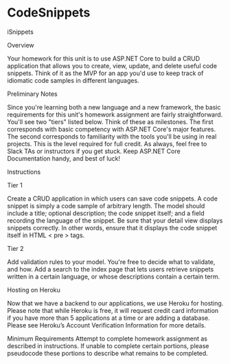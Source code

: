 # CodeSnippets

iSnippets

Overview

Your homework for this unit is to use ASP.NET Core to build a CRUD application that allows you to create, view, update, and delete useful code snippets. Think of it as the MVP for an app you'd use to keep track of idiomatic code samples in different languages.

Preliminary Notes

Since you're learning both a new language and a new framework, the basic requirements for this unit's homework assignment are fairly straightforward.
You'll see two "tiers" listed below. Think of these as milestones. The first corresponds with basic competency with ASP.NET Core's major features.
The second corresponds to familiarity with the tools you'll be using in real projects. This is the level required for full credit.
As always, feel free to Slack TAs or instructors if you get stuck. Keep ASP.NET Core Documentation handy, and best of luck!

Instructions

Tier 1

Create a CRUD application in which users can save code snippets.
A code snippet is simply a code sample of arbitrary length. The model should include a title; optional description; the code snippet itself; and a field recording the language of the snippet.
Be sure that your detail view displays snippets correctly. In other words, ensure that it displays the code snippet itself in HTML < pre > tags.

Tier 2

Add validation rules to your model. You're free to decide what to validate, and how.
Add a search to the index page that lets users retrieve snippets written in a certain language, or whose descriptions contain a certain term.


Hosting on Heroku

Now that we have a backend to our applications, we use Heroku for hosting. Please note that while Heroku is free, it will request credit card information if you have more than 5 applications at a time or are adding a database.
Please see Heroku’s Account Verification Information for more details.


Minimum Requirements
Attempt to complete homework assignment as described in instructions. If unable to complete certain portions, please pseudocode these portions to describe what remains to be completed.